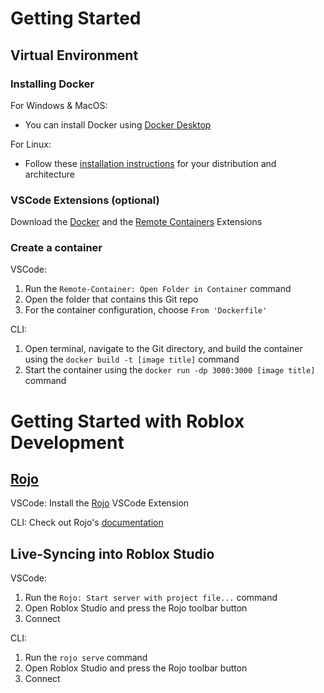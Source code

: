 # Getting Started

## Virtual Environment

### Installing Docker

For Windows & MacOS:

- You can install Docker using [Docker Desktop](https://www.docker.com/products/docker-desktop/)

For Linux:

- Follow these [installation instructions](https://docs.docker.com/engine/install/) for your distribution and architecture

### VSCode Extensions (optional)

Download the [Docker](https://marketplace.visualstudio.com/items?itemName=ms-azuretools.vscode-docker) and the [Remote Containers](https://marketplace.visualstudio.com/items?itemName=ms-vscode-remote.remote-containers) Extensions

### Create a container

VSCode:

1. Run the `Remote-Container: Open Folder in Container` command
2. Open the folder that contains this Git repo
3. For the container configuration, choose `From 'Dockerfile'`

CLI:

1. Open terminal, navigate to the Git directory, and build the container using the `docker build -t [image title]` command
2. Start the container using the `docker run -dp 3000:3000 [image title]` command

# Getting Started with Roblox Development

## [Rojo](https://rojo.space/)

VSCode:
Install the [Rojo](https://marketplace.visualstudio.com/items?itemName=evaera.vscode-rojo) VSCode Extension

CLI:
Check out Rojo's [documentation](https://rojo.space/docs/v6/getting-started/installation/)

## Live-Syncing into Roblox Studio​

VSCode:

1. Run the `Rojo: Start server with project file...` command
2. Open Roblox Studio and press the Rojo toolbar button
3. Connect

CLI:

1. Run the `rojo serve` command
2. Open Roblox Studio and press the Rojo toolbar button
3. Connect
